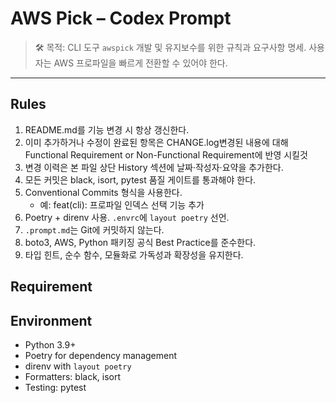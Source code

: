 # AWS Pick – Codex Prompt

> 🛠️ 목적:
> CLI 도구 `awspick` 개발 및 유지보수를 위한 규칙과 요구사항 명세. 사용자는 AWS 프로파일을 빠르게 전환할 수 있어야 한다.

---

## Rules

1. README.md를 기능 변경 시 항상 갱신한다.
2. 이미 추가하거나 수정이 완료된 항목은 CHANGE.log변경된 내용에 대해 Functional Requirement or Non-Functional Requirement에 반영 시킬것
3. 변경 이력은 본 파일 상단 History 섹션에 날짜·작성자·요약을 추가한다.
4. 모든 커밋은 black, isort, pytest 품질 게이트를 통과해야 한다.
5. Conventional Commits 형식을 사용한다.
   * 예: feat(cli): 프로파일 인덱스 선택 기능 추가
6. Poetry + direnv 사용. `.envrc`에 `layout poetry` 선언.
7. `.prompt.md`는 Git에 커밋하지 않는다.
8. boto3, AWS, Python 패키징 공식 Best Practice를 준수한다.
9. 타입 힌트, 순수 함수, 모듈화로 가독성과 확장성을 유지한다.

## Requirement

## Environment
- Python 3.9+
- Poetry for dependency management
- direnv with `layout poetry`
- Formatters: black, isort
- Testing: pytest

